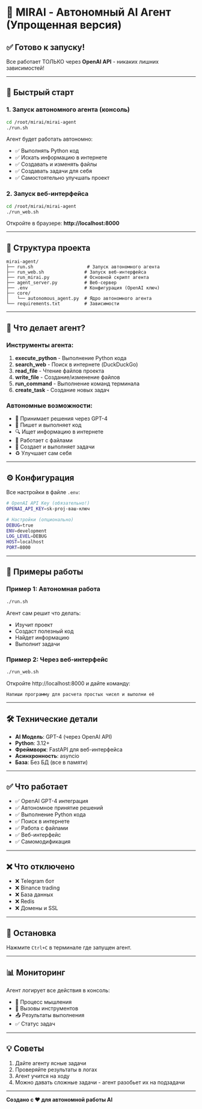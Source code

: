 # 🤖 MIRAI - Автономный AI Агент (Упрощенная версия)

## ✅ Готово к запуску!

Все работает ТОЛЬКО через **OpenAI API** - никаких лишних зависимостей!

---

## 🚀 Быстрый старт

### 1. Запуск автономного агента (консоль)

```bash
cd /root/mirai/mirai-agent
./run.sh
```

Агент будет работать автономно:
- ✅ Выполнять Python код
- ✅ Искать информацию в интернете
- ✅ Создавать и изменять файлы
- ✅ Создавать задачи для себя
- ✅ Самостоятельно улучшать проект

### 2. Запуск веб-интерфейса

```bash
cd /root/mirai/mirai-agent
./run_web.sh
```

Откройте в браузере: **http://localhost:8000**

---

## 📁 Структура проекта

```
mirai-agent/
├── run.sh                    # Запуск автономного агента
├── run_web.sh               # Запуск веб-интерфейса
├── run_mirai.py             # Основной скрипт агента
├── agent_server.py          # Веб-сервер
├── .env                     # Конфигурация (OpenAI ключ)
├── core/
│   └── autonomous_agent.py  # Ядро автономного агента
└── requirements.txt         # Зависимости
```

---

## 🔧 Что делает агент?

### Инструменты агента:

1. **execute_python** - Выполнение Python кода
2. **search_web** - Поиск в интернете (DuckDuckGo)
3. **read_file** - Чтение файлов проекта
4. **write_file** - Создание/изменение файлов
5. **run_command** - Выполнение команд терминала
6. **create_task** - Создание новых задач

### Автономные возможности:

- 🧠 Принимает решения через GPT-4
- 📝 Пишет и выполняет код
- 🔍 Ищет информацию в интернете
- 📁 Работает с файлами
- 🎯 Создает и выполняет задачи
- ♻️ Улучшает сам себя

---

## ⚙️ Конфигурация

Все настройки в файле `.env`:

```bash
# OpenAI API Key (обязательно!)
OPENAI_API_KEY=sk-proj-ваш-ключ

# Настройки (опционально)
DEBUG=true
ENV=development
LOG_LEVEL=DEBUG
HOST=localhost
PORT=8000
```

---

## 🎯 Примеры работы

### Пример 1: Автономная работа

```bash
./run.sh
```

Агент сам решит что делать:
- Изучит проект
- Создаст полезный код
- Найдет информацию
- Выполнит задачи

### Пример 2: Через веб-интерфейс

```bash
./run_web.sh
```

Откройте http://localhost:8000 и дайте команду:
```
Напиши программу для расчета простых чисел и выполни её
```

---

## 🛠️ Технические детали

- **AI Модель**: GPT-4 (через OpenAI API)
- **Python**: 3.12+
- **Фреймворк**: FastAPI для веб-интерфейса
- **Асинхронность**: asyncio
- **База**: Без БД (все в памяти)

---

## ✅ Что работает

- ✅ OpenAI GPT-4 интеграция
- ✅ Автономное принятие решений
- ✅ Выполнение Python кода
- ✅ Поиск в интернете
- ✅ Работа с файлами
- ✅ Веб-интерфейс
- ✅ Самомодификация

---

## ❌ Что отключено

- ❌ Telegram бот
- ❌ Binance trading
- ❌ База данных
- ❌ Redis
- ❌ Домены и SSL

---

## 🚨 Остановка

Нажмите `Ctrl+C` в терминале где запущен агент.

---

## 📊 Мониторинг

Агент логирует все действия в консоль:
- 🤔 Процесс мышления
- 🔧 Вызовы инструментов
- 📤 Результаты выполнения
- ✅ Статус задач

---

## 💡 Советы

1. Дайте агенту ясные задачи
2. Проверяйте результаты в логах
3. Агент учится на ходу
4. Можно давать сложные задачи - агент разобьет их на подзадачи

---

**Создано с ❤️ для автономной работы AI**
